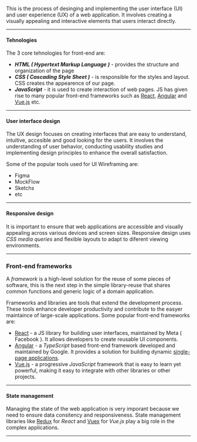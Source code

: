 This is the process of desinging and implementing the user interface (UI) and user experience (UX) of a web application. It involves creating a visually appealing and interactive elements that users interact directly. 

--- 
#### Tehnologies
The 3 core tehnologies for front-end are: 
- _**HTML ( Hypertext Markup Language )**_ - provides the structure and organization of the page 
- _**CSS ( Cascading Style Sheet )**_ - is responsible for the styles and layout. CSS creates the appearence of our page. 
- _**JavaScript**_ - it is used to create interaction of web pages. JS has given rise to many popular front-end frameworks such as [React](React.md), [Angular](Angular.md) and [Vue.js](VueJs.md) etc.

--- 
#### User interface design
The UX design focuses on creating interfaces that are easy to understand, intuitive, accesible and good looking for the users. It involves the understanding of user behavior, conducting usability studies and implementing design principles to enhance the overall satisfaction. 

Some of the popular tools used for UI Wireframing are: 
- Figma
- MockFlow
- Sketchs
- etc

--- 
#### Responsive design
It is important to ensure that web applications are accessible and visually appealing across various devices and screen sizes. Responsive design uses _CSS media queries_ and flexible layouts to adapt to diferent viewing environments. 

---
### Front-end frameworks
A _framework_ is a high-level solution for the reuse of some pieces of software, this is the next step in the simple library-reuse that shares common functions and generic logic of a domain application. 

Frameworks and libraries are tools that extend the development process. These tools enhance developer productivity and contribute to the easyer maintaince of large-scale applications. Some popular front-end frameworks are: 
- [React](React.md) - a JS library for building user interfaces, maintained by Meta ( Facebook ). It allows developers to create reusable UI components. 
- [Angular](Angular.md) - a _TypeScript_ based front-end framework developed and maintained by Google. It provides a solution for building dynamic [single-page applications](Single%20page%20applications.md). 
- [Vue.js](VueJs.md) - a progressive _JavaScript_ framework that is easy to learn yet powerful, making it easy to integrate with other libraries or other projects. 

--- 
#### State management 
Managing the state of the web application is very imporant because we need to ensure data consitency and responsiveness. State management libraries like [Redux](Redux.md) for _React_ and [Vuex](Vuex.md) for _Vue.js_ play a big role in the complex applications. 

--- 
